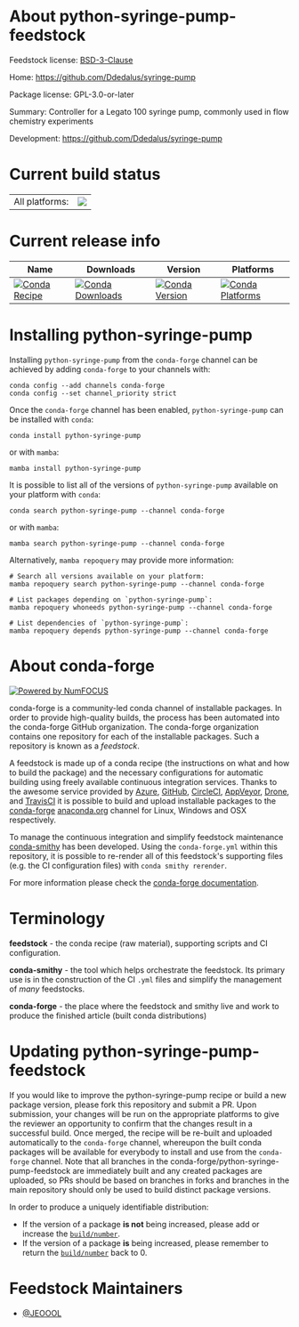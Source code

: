 About python-syringe-pump-feedstock
===================================

Feedstock license: [BSD-3-Clause](https://github.com/conda-forge/python-syringe-pump-feedstock/blob/main/LICENSE.txt)

Home: https://github.com/Ddedalus/syringe-pump

Package license: GPL-3.0-or-later

Summary: Controller for a Legato 100 syringe pump, commonly used in flow chemistry experiments

Development: https://github.com/Ddedalus/syringe-pump

Current build status
====================


<table><tr><td>All platforms:</td>
    <td>
      <a href="https://dev.azure.com/conda-forge/feedstock-builds/_build/latest?definitionId=23120&branchName=main">
        <img src="https://dev.azure.com/conda-forge/feedstock-builds/_apis/build/status/python-syringe-pump-feedstock?branchName=main">
      </a>
    </td>
  </tr>
</table>

Current release info
====================

| Name | Downloads | Version | Platforms |
| --- | --- | --- | --- |
| [![Conda Recipe](https://img.shields.io/badge/recipe-python--syringe--pump-green.svg)](https://anaconda.org/conda-forge/python-syringe-pump) | [![Conda Downloads](https://img.shields.io/conda/dn/conda-forge/python-syringe-pump.svg)](https://anaconda.org/conda-forge/python-syringe-pump) | [![Conda Version](https://img.shields.io/conda/vn/conda-forge/python-syringe-pump.svg)](https://anaconda.org/conda-forge/python-syringe-pump) | [![Conda Platforms](https://img.shields.io/conda/pn/conda-forge/python-syringe-pump.svg)](https://anaconda.org/conda-forge/python-syringe-pump) |

Installing python-syringe-pump
==============================

Installing `python-syringe-pump` from the `conda-forge` channel can be achieved by adding `conda-forge` to your channels with:

```
conda config --add channels conda-forge
conda config --set channel_priority strict
```

Once the `conda-forge` channel has been enabled, `python-syringe-pump` can be installed with `conda`:

```
conda install python-syringe-pump
```

or with `mamba`:

```
mamba install python-syringe-pump
```

It is possible to list all of the versions of `python-syringe-pump` available on your platform with `conda`:

```
conda search python-syringe-pump --channel conda-forge
```

or with `mamba`:

```
mamba search python-syringe-pump --channel conda-forge
```

Alternatively, `mamba repoquery` may provide more information:

```
# Search all versions available on your platform:
mamba repoquery search python-syringe-pump --channel conda-forge

# List packages depending on `python-syringe-pump`:
mamba repoquery whoneeds python-syringe-pump --channel conda-forge

# List dependencies of `python-syringe-pump`:
mamba repoquery depends python-syringe-pump --channel conda-forge
```


About conda-forge
=================

[![Powered by
NumFOCUS](https://img.shields.io/badge/powered%20by-NumFOCUS-orange.svg?style=flat&colorA=E1523D&colorB=007D8A)](https://numfocus.org)

conda-forge is a community-led conda channel of installable packages.
In order to provide high-quality builds, the process has been automated into the
conda-forge GitHub organization. The conda-forge organization contains one repository
for each of the installable packages. Such a repository is known as a *feedstock*.

A feedstock is made up of a conda recipe (the instructions on what and how to build
the package) and the necessary configurations for automatic building using freely
available continuous integration services. Thanks to the awesome service provided by
[Azure](https://azure.microsoft.com/en-us/services/devops/), [GitHub](https://github.com/),
[CircleCI](https://circleci.com/), [AppVeyor](https://www.appveyor.com/),
[Drone](https://cloud.drone.io/welcome), and [TravisCI](https://travis-ci.com/)
it is possible to build and upload installable packages to the
[conda-forge](https://anaconda.org/conda-forge) [anaconda.org](https://anaconda.org/)
channel for Linux, Windows and OSX respectively.

To manage the continuous integration and simplify feedstock maintenance
[conda-smithy](https://github.com/conda-forge/conda-smithy) has been developed.
Using the ``conda-forge.yml`` within this repository, it is possible to re-render all of
this feedstock's supporting files (e.g. the CI configuration files) with ``conda smithy rerender``.

For more information please check the [conda-forge documentation](https://conda-forge.org/docs/).

Terminology
===========

**feedstock** - the conda recipe (raw material), supporting scripts and CI configuration.

**conda-smithy** - the tool which helps orchestrate the feedstock.
                   Its primary use is in the construction of the CI ``.yml`` files
                   and simplify the management of *many* feedstocks.

**conda-forge** - the place where the feedstock and smithy live and work to
                  produce the finished article (built conda distributions)


Updating python-syringe-pump-feedstock
======================================

If you would like to improve the python-syringe-pump recipe or build a new
package version, please fork this repository and submit a PR. Upon submission,
your changes will be run on the appropriate platforms to give the reviewer an
opportunity to confirm that the changes result in a successful build. Once
merged, the recipe will be re-built and uploaded automatically to the
`conda-forge` channel, whereupon the built conda packages will be available for
everybody to install and use from the `conda-forge` channel.
Note that all branches in the conda-forge/python-syringe-pump-feedstock are
immediately built and any created packages are uploaded, so PRs should be based
on branches in forks and branches in the main repository should only be used to
build distinct package versions.

In order to produce a uniquely identifiable distribution:
 * If the version of a package **is not** being increased, please add or increase
   the [``build/number``](https://docs.conda.io/projects/conda-build/en/latest/resources/define-metadata.html#build-number-and-string).
 * If the version of a package **is** being increased, please remember to return
   the [``build/number``](https://docs.conda.io/projects/conda-build/en/latest/resources/define-metadata.html#build-number-and-string)
   back to 0.

Feedstock Maintainers
=====================

* [@JEOOOL](https://github.com/JEOOOL/)

